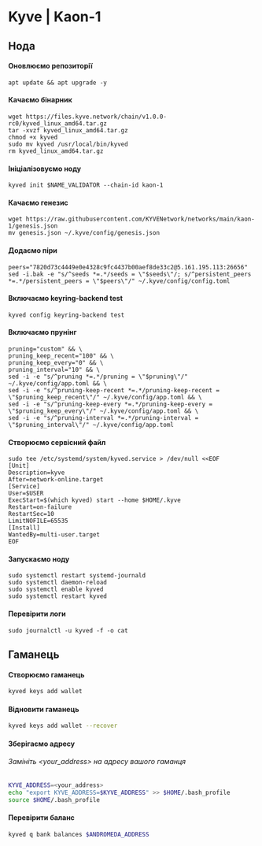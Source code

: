 # Kyve | Kaon-1
## Нода
#### Оновлюємо репозиторії
    apt update && apt upgrade -y
#### Качаємо бінарник
    wget https://files.kyve.network/chain/v1.0.0-rc0/kyved_linux_amd64.tar.gz
    tar -xvzf kyved_linux_amd64.tar.gz
    chmod +x kyved
    sudo mv kyved /usr/local/bin/kyved
    rm kyved_linux_amd64.tar.gz
#### Ініціалізовуємо ноду
    kyved init $NAME_VALIDATOR --chain-id kaon-1
#### Качаємо генезис
    wget https://raw.githubusercontent.com/KYVENetwork/networks/main/kaon-1/genesis.json
    mv genesis.json ~/.kyve/config/genesis.json
#### Додаємо піри
    peers="7820d73c4449e0e4328c9fc4437b00aef8de33c2@5.161.195.113:26656"
    sed -i.bak -e "s/^seeds *=.*/seeds = \"$seeds\"/; s/^persistent_peers *=.*/persistent_peers = \"$peers\"/" ~/.kyve/config/config.toml
#### Включаємо keyring-backend test
    kyved config keyring-backend test
#### Включаємо прунінг
    pruning="custom" && \
    pruning_keep_recent="100" && \
    pruning_keep_every="0" && \
    pruning_interval="10" && \
    sed -i -e "s/^pruning *=.*/pruning = \"$pruning\"/" ~/.kyve/config/app.toml && \
    sed -i -e "s/^pruning-keep-recent *=.*/pruning-keep-recent = \"$pruning_keep_recent\"/" ~/.kyve/config/app.toml && \
    sed -i -e "s/^pruning-keep-every *=.*/pruning-keep-every = \"$pruning_keep_every\"/" ~/.kyve/config/app.toml && \
    sed -i -e "s/^pruning-interval *=.*/pruning-interval = \"$pruning_interval\"/" ~/.kyve/config/app.toml
#### Створюємо сервісний файл
    sudo tee /etc/systemd/system/kyved.service > /dev/null <<EOF
    [Unit] 
    Description=kyve
    After=network-online.target
    [Service] 
    User=$USER
    ExecStart=$(which kyved) start --home $HOME/.kyve
    Restart=on-failure 
    RestartSec=10 
    LimitNOFILE=65535
    [Install] 
    WantedBy=multi-user.target
    EOF
#### Запускаємо ноду
    sudo systemctl restart systemd-journald
    sudo systemctl daemon-reload
    sudo systemctl enable kyved
    sudo systemctl restart kyved
#### Перевірити логи
    sudo journalctl -u kyved -f -o cat
## Гаманець
#### Створюємо гаманець
```bash
kyved keys add wallet
```
#### Відновити гаманець
```bash
kyved keys add wallet --recover
```
#### Зберігаємо адресу
###### Замініть <your_address> на адресу вашого гаманця
```bash
KYVE_ADDRESS=<your_address>
echo "export KYVE_ADDRESS=$KYVE_ADDRESS" >> $HOME/.bash_profile
source $HOME/.bash_profile
```
#### Перевірити баланс
```bash
kyved q bank balances $ANDROMEDA_ADDRESS
```

